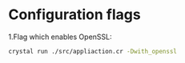 # Configuration flags
1.Flag which enables OpenSSL:

```bash
crystal run ./src/appliaction.cr -Dwith_openssl
```
